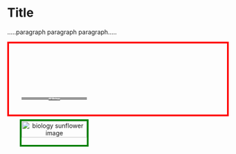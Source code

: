 <html>
     <head>
          <meta charset = "utf-8">
          <style>
               .courseLabel {
                    position: relative;
                    top: -100px;
                    font-size: 5;
                    background-color: rgba(128, 128, 128, 0.801);
                    color: white;
               }
               #scale {
                    border: 4px solid red;
                    position: relative;
                    text-align: center;
                    width: 100%;
<!--                     left: 20%; -->
               }
               .img_and_label {
                    border: 4px solid green;
                    position: absolute;
                    top: 100px;
                    text-align: center;
                    width: 30%;
<!--                     position: absolute;
                    top: 175px;
                    left: 5%; -->
               }
               .coursePic {
                    width:100%
               }
          </style>
     </head>
     <body>
          <h1>Title</h1>
          <p>.....paragraph paragraph paragraph.....</p>
          <div id="scale">
               <p><br><br><br><br><br><br><br><br></p>
               <div id="biology" class="img_and_label">
                    <a target="-blank" href="biology.html">
                         <img src="https://user-images.githubusercontent.com/63515930/79056396-2afb4a80-7c24-11ea-9b60-e09ca904730d.jpg" alt="biology sunflower image" id="bioPic" class="coursePic"/>
                         <h2 class="courseLabel">AP Biology</h2>
                    </a>
               </div>
          </div>
          <p><br><br><br><br><br><br><br><br><br><br><br><br><br><br><br><br><br><br><br><br><br><br><br><br><br><br><br><br></p>
     </body>
</html>
